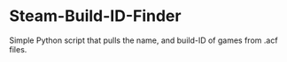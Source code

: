 # Steam-Build-ID-Finder
Simple Python script that pulls the name, and build-ID of games from .acf files.
